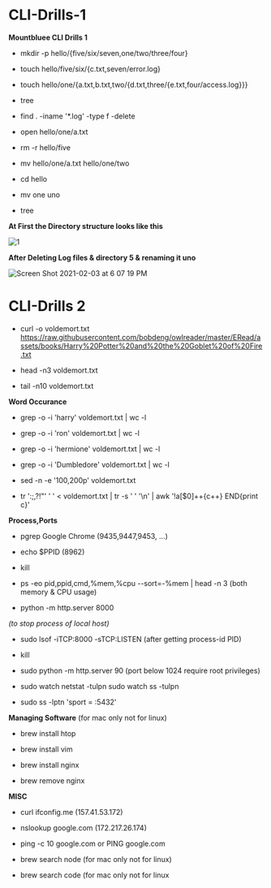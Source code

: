 # CLI-Drills-1
**Mountbluee CLI Drills 1**




* mkdir -p hello/{five/six/seven,one/two/three/four}
 
* touch hello/five/six/{c.txt,seven/error.log}
 
* touch hello/one/{a.txt,b.txt,two/{d.txt,three/{e.txt,four/access.log}}}
 
* tree
 
* find . -iname '*.log' -type f -delete
 
* open hello/one/a.txt
 
* rm -r hello/five
 
* mv hello/one/a.txt hello/one/two
 
* cd hello
 
* mv one uno
 
* tree






**At First the Directory structure looks like this** 

![1](https://user-images.githubusercontent.com/51887422/106748389-30120600-664b-11eb-91cd-ea9c2b256f11.JPG)


**After Deleting Log files & directory 5 & renaming it uno**

![Screen Shot 2021-02-03 at 6 07 19 PM](https://user-images.githubusercontent.com/51887422/106749155-2d63e080-664c-11eb-9727-a3de5ac7651e.JPG)




# CLI-Drills 2


* curl -o voldemort.txt https://raw.githubusercontent.com/bobdeng/owlreader/master/ERead/assets/books/Harry%20Potter%20and%20the%20Goblet%20of%20Fire.txt

* head -n3 voldemort.txt

* tail -n10 voldemort.txt


**Word Occurance**

* grep -o -i 'harry' voldemort.txt | wc -l

* grep -o -i 'ron' voldemort.txt | wc -l

* grep -o -i 'hermione' voldemort.txt | wc -l

* grep -o -i 'Dumbledore' voldemort.txt | wc -l


* sed -n -e '100,200p' voldemort.txt

* tr ':;,?!\"' ' ' < voldemort.txt | tr -s ' ' '\n' | awk '!a[$0]++{c++} END{print c}'


**Process,Ports**

* pgrep Google Chrome          (9435,9447,9453, ...)

* echo $PPID                   (8962)

* kill <pid>
  
* ps -eo pid,ppid,cmd,%mem,%cpu --sort=-%mem | head -n 3          (both memory & CPU usage)

* python -m http.server 8000


_(to stop process of local host)_

* sudo lsof -iTCP:8000 -sTCP:LISTEN      (after getting process-id PID)

* kill <pid>

* sudo python -m http.server 90          (port below 1024 require root privileges)

* sudo watch netstat -tulpn  sudo watch ss -tulpn

* sudo ss -lptn 'sport = :5432'


**Managing Software**       (for mac only not for linux)

* brew install htop

* brew install vim

* brew install nginx

* brew remove nginx

**MISC**

* curl ifconfig.me        (157.41.53.172)

* nslookup google.com     (172.217.26.174)

* ping -c 10 google.com  or  PING google.com

* brew search node           (for mac only not for linux)

* brew search code           (for mac only not for linux
 
 
